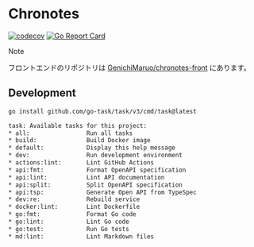 # Chronotes

[![codecov](https://codecov.io/github/yashikota/chronotes/graph/badge.svg?token=8LK1D9KWN5)](https://codecov.io/github/yashikota/chronotes)
[![Go Report Card](https://goreportcard.com/badge/github.com/yashikota/chronotes)](https://goreportcard.com/report/github.com/yashikota/chronotes)

> [!NOTE]
> フロントエンドのリポジトリは [GenichiMaruo/chronotes-front](https://github.com/GenichiMaruo/chronotes-front) にあります。  

## Development

```sh
go install github.com/go-task/task/v3/cmd/task@latest
```

```txt
task: Available tasks for this project:
* all:                Run all tasks
* build:              Build Docker image
* default:            Display this help message
* dev:                Run development environment
* actions:lint:       Lint GitHub Actions
* api:fmt:            Format OpenAPI specification
* api:lint:           Lint API documentation
* api:split:          Split OpenAPI specification
* api:tsp:            Generate Open API from TypeSpec
* dev:re:             Rebuild service
* docker:lint:        Lint Dockerfile
* go:fmt:             Format Go code
* go:lint:            Lint Go code
* go:test:            Run Go tests
* md:lint:            Lint Markdown files
```
